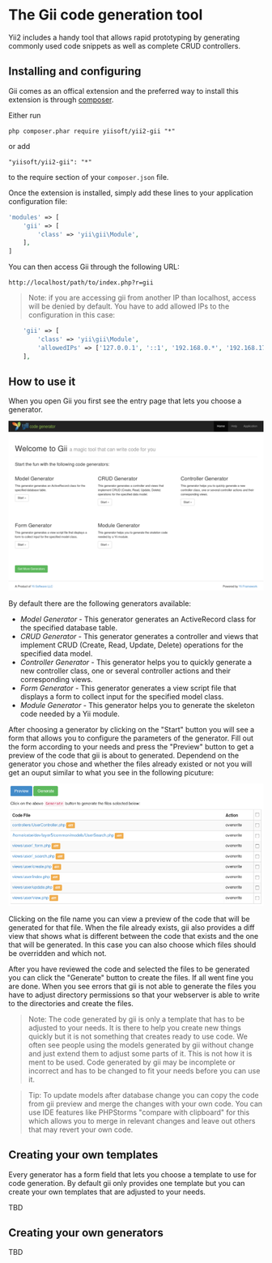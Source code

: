 The Gii code generation tool
============================

Yii2 includes a handy tool that allows rapid prototyping by generating commonly used code snippets
as well as complete CRUD controllers.

Installing and configuring
--------------------------

Gii comes as an offical extension and the preferred way to install this extension is through [composer](http://getcomposer.org/download/).

Either run

```
php composer.phar require yiisoft/yii2-gii "*"
```

or add

```
"yiisoft/yii2-gii": "*"
```

to the require section of your `composer.json` file.

Once the extension is installed, simply add these lines to your application configuration file:

```php
'modules' => [
	'gii' => [
		'class' => 'yii\gii\Module',
	],
]
```

You can then access Gii through the following URL:

```
http://localhost/path/to/index.php?r=gii
```

> Note: if you are accessing gii from another IP than localhost, access will be denied by default.
  You have to add allowed IPs to the configuration in this case:
  ```php
      'gii' => [
          'class' => 'yii\gii\Module',
          'allowedIPs' => ['127.0.0.1', '::1', '192.168.0.*', '192.168.178.20'] // adjust this to your needs
      ],
  ```


How to use it
-------------

When you open Gii you first see the entry page that lets you choose a generator.

![Gii entry page](images/gii-entry.png)

By default there are the following generators available:

- *Model Generator* - This generator generates an ActiveRecord class for the specified database table.
- *CRUD Generator* - This generator generates a controller and views that implement CRUD (Create, Read, Update, Delete)
  operations for the specified data model.
- *Controller Generator* - This generator helps you to quickly generate a new controller class, one or several
  controller actions and their corresponding views.
- *Form Generator* - This generator generates a view script file that displays a form to collect input for the
  specified model class.
- *Module Generator* - This generator helps you to generate the skeleton code needed by a Yii module.

After choosing a generator by clicking on the "Start" button you will see a form that allows you to configure the
parameters of the generator. Fill out the form according to your needs and press the "Preview" button to get a
preview of the code that gii is about to generated. Dependend on the generator you chose and whether the files
already existed or not you will get an ouput similar to what you see in the following picuture:

![Gii preview](images/gii-preview.png)

Clicking on the file name you can view a preview of the code that will be generated for that file.
When the file already exists, gii also provides a diff view that shows what is different between the code that exists
and the one that will be generated. In this case you can also choose which files should be overridden and which not.

After you have reviewed the code and selected the files to be generated you can click the "Generate" button to create
the files. If all went fine you are done. When you see errors that gii is not able to generate the files you have to
adjust directory permissions so that your webserver is able to write to the directories and create the files.

> Note: The code generated by gii is only a template that has to be adjusted to your needs. It is there
  to help you create new things quickly but it is not something that creates ready to use code.
  We often see people using the models generated by gii without change and just extend them to adjust
  some parts of it. This is not how it is ment to be used. Code generated by gii may be incomplete or incorrect
  and has to be changed to fit your needs before you can use it.

> Tip: To update models after database change you can copy the code from gii preview and merge the changes with
  your own code. You can use IDE features like PHPStorms "compare with clipboard" for this which allows you to
  merge in relevant changes and leave out others that may revert your own code.


Creating your own templates
---------------------------

Every generator has a form field that lets you choose a template to use for code generation.
By default gii only provides one template but you can create your own templates that are adjusted to your needs.

TBD

Creating your own generators
----------------------------

TBD

